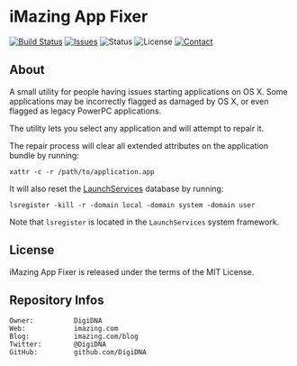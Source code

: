 iMazing App Fixer
=================

[![Build Status](https://img.shields.io/travis/DigiDNA/iMazingAppFixer.svg?branch=master&style=flat)](https://travis-ci.org/DigiDNA/iMazingAppFixer)
[![Issues](http://img.shields.io/github/issues/DigiDNA/iMazingAppFixer.svg?style=flat)](https://github.com/DigiDNA/iMazingAppFixer/issues)
![Status](https://img.shields.io/badge/status-active-brightgreen.svg?style=flat)
![License](https://img.shields.io/badge/license-mit-brightgreen.svg?style=flat)
[![Contact](https://img.shields.io/badge/contact-@DigiDNA-blue.svg?style=flat)](https://twitter.com/DigiDNA)

About
-----

A small utility for people having issues starting applications on OS X.
Some applications may be incorrectly flagged as damaged by OS X, or even flagged as legacy PowerPC applications.

The utility lets you select any application and will attempt to repair it.

The repair process will clear all extended attributes on the application bundle by running:

    xattr -c -r /path/to/application.app
    
It will also reset the [LaunchServices] database by running:

    lsregister -kill -r -domain local -domain system -domain user
    
Note that `lsregister` is located in the `LaunchServices` system framework.

License
-------

iMazing App Fixer is released under the terms of the MIT License.

Repository Infos
----------------

    Owner:			DigiDNA
    Web:			imazing.com
    Blog:			imazing.com/blog
    Twitter:		@DigiDNA
    GitHub:			github.com/DigiDNA

[LaunchServices]: https://developer.apple.com/library/prerelease/mac/documentation/Carbon/Conceptual/LaunchServicesConcepts/LSCConcepts/LSCConcepts.html